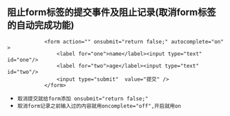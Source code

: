 ## 阻止form标签的提交事件及阻止记录(取消form标签的自动完成功能)
```
			<form action="" onsubmit="return false;" autocomplete="on" >
				<label for="one">name</label><input type="text" id="one"/>
				<label for="two">age</label><input type="text" id="two"/>
				<input type="submit"  value="提交" />
			</form>
```
* `取消提交就给form添加 onsubmit="return false;"`
* `取消form记录之前输入过的内容就用oncomplete="off",开启就用on`
